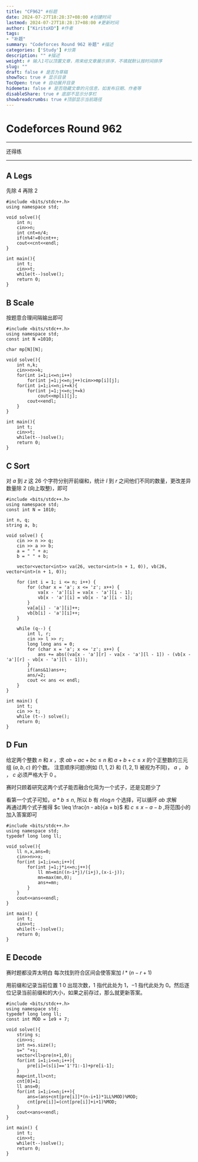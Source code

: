 ```yaml
---
title: "CF962" #标题
date: 2024-07-27T18:28:37+08:00 #创建时间
lastmod: 2024-07-27T18:28:37+08:00 #更新时间
author: ["KiritoXD"] #作者
tags: 
- "补题"
summary: "Codeforces Round 962 补题" #描述
categories: ['Study'] #分类
description: "" #描述
weight: # 输入1可以顶置文章，用来给文章展示排序，不填就默认按时间排序
slug: ""
draft: false # 是否为草稿
showToc: true # 显示目录
TocOpen: true # 自动展开目录
hidemeta: false # 是否隐藏文章的元信息，如发布日期、作者等
disableShare: true # 底部不显示分享栏
showbreadcrumbs: true #顶部显示当前路径
---
```

# Codeforces Round 962
---
还得练  

---

## A Legs

先除 $4$ 再除 $2$  

```
#include <bits/stdc++.h>
using namespace std;

void solve(){
    int n;
    cin>>n;
    int cnt=n/4;
    if(n%4!=0)cnt++;
    cout<<cnt<<endl;
}

int main(){
    int t;
    cin>>t;
    while(t--)solve();
    return 0;
}
```

## B Scale  

按题意合理间隔输出即可  

```
#include <bits/stdc++.h>
using namespace std;
const int N =1010;

char mp[N][N];

void solve(){
    int n,k;
    cin>>n>>k;
    for(int i=1;i<=n;i++)
        for(int j=1;j<=n;j++)cin>>mp[i][j];
    for(int i=1;i<=n;i+=k){
        for(int j=1;j<=n;j+=k)
            cout<<mp[i][j];
        cout<<endl;
    }
}

int main(){
    int t;
    cin>>t;
    while(t--)solve();
    return 0;
}
```

## C Sort 

对 $a$ 到 $z$ 这 $26$ 个字符分别开前缀和，统计 $l$ 到 $r$ 之间他们不同的数量，更改差异数量除 $2$ (向上取整)，即可  

```
#include <bits/stdc++.h>
using namespace std;
const int N = 1010;

int n, q;
string a, b;

void solve() {
    cin >> n >> q;
    cin >> a >> b;
    a = " " + a; 
    b = " " + b; 

    vector<vector<int>> va(26, vector<int>(n + 1, 0)), vb(26, vector<int>(n + 1, 0));
    
    for (int i = 1; i <= n; i++) {
        for (char x = 'a'; x <= 'z'; x++) {
            va[x - 'a'][i] = va[x - 'a'][i - 1];
            vb[x - 'a'][i] = vb[x - 'a'][i - 1];
        }
        va[a[i] - 'a'][i]++;
        vb[b[i] - 'a'][i]++;
    }
    
    while (q--) {
        int l, r;
        cin >> l >> r;
        long long ans = 0;
        for (char x = 'a'; x <= 'z'; x++) {
            ans += abs((va[x - 'a'][r] - va[x - 'a'][l - 1]) - (vb[x - 'a'][r] - vb[x - 'a'][l - 1]));
        }
        if(ans&1)ans++;
        ans/=2;
        cout << ans << endl;
    }
}

int main() {
    int t;
    cin >> t;
    while (t--) solve();
    return 0;
}
```

## D Fun

给定两个整数 $n$ 和 $x$ ，求 $ab + ac + bc \leq n$ 和 $a + b + c \leq x$ 的个正整数的三元组 $(a, b, c)$ 的个数。
注意顺序问题(例如 $(1, 1, 2)$ 和 $(1, 2, 1)$ 被视为不同)， $a$ ， $b$ ， $c$ 必须严格大于 $0$ 。  

赛时只顾着研究这两个式子能否融合化简为一个式子，还是见题少了  

看第一个式子可知，$a * b \leq n$, 所以 $b$ 有 $n\log n$ 个选择，可以循环 $ab$ 求解  
再通过两个式子推得 $c \leq \frac{n - ab}{a + b}$ 和 $c \leq x - a - b$ ,将范围小的加入答案即可  

```
#include <bits/stdc++.h>
using namespace std;
typedef long long ll;

void solve(){
    ll n,x,ans=0;
    cin>>n>>x;
    for(int i=1;i<=n;i++){
        for(int j=1;j*i<=n;j++){
            ll mn=min((n-i*j)/(i+j),(x-i-j));
            mn=max(mn,0);
            ans+=mn;
        }
    }
    cout<<ans<<endl;
}

int main() {
    int t;
    cin>>t;
    while(t--)solve();
    return 0;
}
```

## E Decode

赛时题都没弄太明白 每次找到符合区间会使答案加 $l * (n - r + 1)$   

用前缀和记录当前位置 $1$ $0$ 出现次数，$1$ 指代此处为 $1$，$-1$ 指代此处为 $0$。然后逐位记录当前前缀和的大小，如果之前存过，那么就更新答案。  

```
#include <bits/stdc++.h>
using namespace std;
typedef long long ll;
const int MOD = 1e9 + 7;

void solve(){
    string s;
    cin>>s;
    int n=s.size();
    s=" "+s;
    vector<ll>pre(n+1,0);
    for(int i=1;i<=n;i++){
        pre[i]=(s[i]=='1'?1:-1)+pre[i-1];
    }
    map<int,ll>cnt;
    cnt[0]=1;
    ll ans=0;
    for(int i=1;i<=n;i++){
        ans=(ans+cnt[pre[i]]*(n-i+1)*1LL%MOD)%MOD;
        cnt[pre[i]]=(cnt[pre[i]]+i+1)%MOD;
    }
    cout<<ans<<endl;
}

int main() {
    int t;
    cin>>t;
    while(t--)solve();
    return 0;
}
```